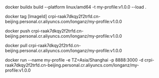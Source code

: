 docker buildx build --platform linux/amd64  -t my-profile:v1.0.0  --load .

docker tag [ImageId] crpi-raak7dkqy2f2trfd.cn-beijing.personal.cr.aliyuncs.com/longanz/my-profile:v1.0.0

docker push crpi-raak7dkqy2f2trfd.cn-beijing.personal.cr.aliyuncs.com/longanz/my-profile:v1.0.0

docker pull crpi-raak7dkqy2f2trfd.cn-beijing.personal.cr.aliyuncs.com/longanz/my-profile:v1.0.0

docker run --name my-profile -e TZ=Asia/Shanghai -p 8888:3000 -d crpi-raak7dkqy2f2trfd.cn-beijing.personal.cr.aliyuncs.com/longanz/my-profile:v1.0.0